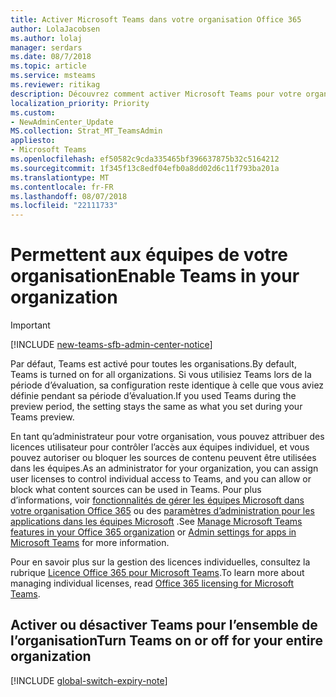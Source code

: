 ```yaml
---
title: Activer Microsoft Teams dans votre organisation Office 365
author: LolaJacobsen
ms.author: lolaj
manager: serdars
ms.date: 08/7/2018
ms.topic: article
ms.service: msteams
ms.reviewer: ritikag
description: Découvrez comment activer Microsoft Teams pour votre organisation Office 365.
localization_priority: Priority
ms.custom:
- NewAdminCenter_Update
MS.collection: Strat_MT_TeamsAdmin
appliesto:
- Microsoft Teams
ms.openlocfilehash: ef50582c9cda335465bf396637875b32c5164212
ms.sourcegitcommit: 1f345f13c8edf04efb0a8dd02d6c11f793ba201a
ms.translationtype: MT
ms.contentlocale: fr-FR
ms.lasthandoff: 08/07/2018
ms.locfileid: "22111733"
---
```

# <a name="enable-teams-in-your-organization"></a><span data-ttu-id="37a38-103">Permettent aux équipes de votre organisation</span><span class="sxs-lookup"><span data-stu-id="37a38-103">Enable Teams in your organization</span></span>

> [!IMPORTANT]
> [!INCLUDE [new-teams-sfb-admin-center-notice](includes/new-teams-sfb-admin-center-notice.md)]

<span data-ttu-id="37a38-104">Par défaut, Teams est activé pour toutes les organisations.</span><span class="sxs-lookup"><span data-stu-id="37a38-104">By default, Teams is turned on for all organizations.</span></span> <span data-ttu-id="37a38-105">Si vous utilisiez Teams lors de la période d’évaluation, sa configuration reste identique à celle que vous aviez définie pendant sa période d’évaluation.</span><span class="sxs-lookup"><span data-stu-id="37a38-105">If you used Teams during the preview period, the setting stays the same as what you set during your Teams preview.</span></span> 


<span data-ttu-id="37a38-106">En tant qu’administrateur pour votre organisation, vous pouvez attribuer des licences utilisateur pour contrôler l’accès aux équipes individuel, et vous pouvez autoriser ou bloquer les sources de contenu peuvent être utilisées dans les équipes.</span><span class="sxs-lookup"><span data-stu-id="37a38-106">As an administrator for your organization, you can assign user licenses to control individual access to Teams, and you can allow or block what content sources can be used in Teams.</span></span> <span data-ttu-id="37a38-107">Pour plus d’informations, voir [fonctionnalités de gérer les équipes Microsoft dans votre organisation Office 365](enable-features-office-365.md) ou des [paramètres d’administration pour les applications dans les équipes Microsoft](admin-settings.md) .</span><span class="sxs-lookup"><span data-stu-id="37a38-107">See [Manage Microsoft Teams features in your Office 365 organization](enable-features-office-365.md) or [Admin settings for apps in Microsoft Teams](admin-settings.md) for more information.</span></span> 


 
<span data-ttu-id="37a38-108">Pour en savoir plus sur la gestion des licences individuelles, consultez la rubrique [Licence Office 365 pour Microsoft Teams](Office-365-licensing.md).</span><span class="sxs-lookup"><span data-stu-id="37a38-108">To learn more about managing individual licenses, read [Office 365 licensing for Microsoft Teams](Office-365-licensing.md).</span></span> 

 
## <a name="turn-teams-on-or-off-for-your-entire-organization"></a><span data-ttu-id="37a38-109">Activer ou désactiver Teams pour l’ensemble de l’organisation</span><span class="sxs-lookup"><span data-stu-id="37a38-109">Turn Teams on or off for your entire organization</span></span> 
 
[!INCLUDE [global-switch-expiry-note](includes/global-switch-expiry-note.md)] 
